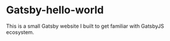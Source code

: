 # Gatsby-hello-world
This is a small Gatsby website I built to get familiar with GatsbyJS ecosystem. 